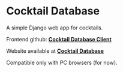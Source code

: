 # Cocktail Database

A simple Django web app for cocktails.

Frontend github: **[Cocktail Database Client](https://github.com/taccaeri/cocktail-pantry-client.git)**

Website available at **[Cocktail Database](https://cocktails.taccaeri.com)** 

Compatible only with PC browsers (for now). 